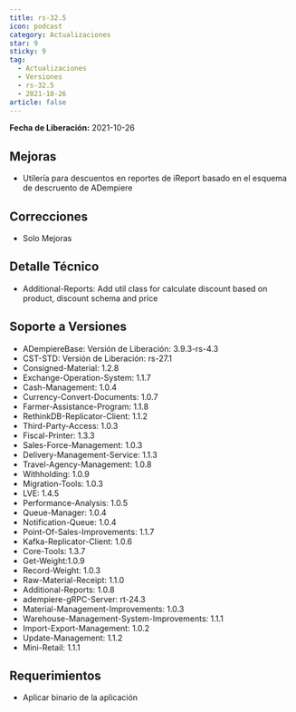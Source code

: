 ```yaml
---
title: rs-32.5
icon: podcast
category: Actualizaciones
star: 9
sticky: 9
tag:
  - Actualizaciones
  - Versiones
  - rs-32.5
  - 2021-10-26
article: false
---
```


**Fecha de Liberación:** 2021-10-26

## Mejoras

- Utilería para descuentos en reportes de iReport basado en el esquema de descruento de ADempiere

## Correcciones

- Solo Mejoras

## Detalle Técnico

- Additional-Reports: Add util class for calculate discount based on product, discount schema and price

## Soporte a Versiones

- ADempiereBase: Versión de Liberación: 3.9.3-rs-4.3
- CST-STD: Versión de Liberación: rs-27.1
- Consigned-Material: 1.2.8
- Exchange-Operation-System: 1.1.7
- Cash-Management: 1.0.4
- Currency-Convert-Documents: 1.0.7
- Farmer-Assistance-Program: 1.1.8
- RethinkDB-Replicator-Client: 1.1.2
- Third-Party-Access: 1.0.3
- Fiscal-Printer: 1.3.3
- Sales-Force-Management: 1.0.3
- Delivery-Management-Service: 1.1.3
- Travel-Agency-Management: 1.0.8
- Withholding: 1.0.9
- Migration-Tools: 1.0.3
- LVE: 1.4.5
- Performance-Analysis: 1.0.5
- Queue-Manager: 1.0.4
- Notification-Queue: 1.0.4
- Point-Of-Sales-Improvements: 1.1.7
- Kafka-Replicator-Client: 1.0.6
- Core-Tools: 1.3.7
- Get-Weight:1.0.9
- Record-Weight: 1.0.3
- Raw-Material-Receipt: 1.1.0
- Additional-Reports: 1.0.8
- adempiere-gRPC-Server: rt-24.3
- Material-Management-Improvements: 1.0.3
- Warehouse-Management-System-Improvements: 1.1.1
- Import-Export-Management: 1.0.2
- Update-Management: 1.1.2
- Mini-Retail: 1.1.1

## Requerimientos

- Aplicar binario de la aplicación
